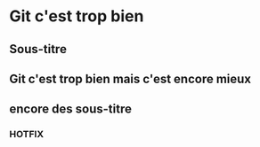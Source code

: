 # Git c'est trop bien
## Sous-titre
## Git c'est trop bien mais c'est encore mieux
## encore des sous-titre
### HOTFIX
